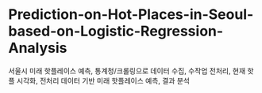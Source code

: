 # Prediction-on-Hot-Places-in-Seoul-based-on-Logistic-Regression-Analysis
서울시 미래 핫플레이스 예측, 통계청/크롤링으로 데이터 수집, 수작업 전처리, 현재 핫플 시각화, 전처리 데이터 기반 미래 핫플레이스 예측, 결과 분석
